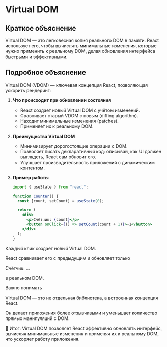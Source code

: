 # Virtual DOM

## Краткое объяснение
Virtual DOM — это легковесная копия реального DOM в памяти. React использует его, чтобы вычислять минимальные изменения, которые нужно применить к реальному DOM, делая обновления интерфейса быстрыми и эффективными.

## Подробное объяснение
Virtual DOM (VDOM) — ключевая концепция React, позволяющая ускорить рендеринг:

1. **Что происходит при обновлении состояния**  
   - React создает новый Virtual DOM с учётом изменений.
   - Сравнивает старый VDOM с новым (diffing algorithm).
   - Находит минимальные изменения (patches).
   - Применяет их к реальному DOM.

2. **Преимущества Virtual DOM**  
   - Минимизирует дорогостоящие операции с DOM.
   - Позволяет писать декларативный код: описывай, как UI должен выглядеть, React сам обновит его.
   - Улучшает производительность приложений с динамическим контентом.

3. **Пример работы**  
   ```jsx
   import { useState } from "react";

   function Counter() {
     const [count, setCount] = useState(0);

     return (
       <div>
         <p>Счётчик: {count}</p>
         <button onClick={() => setCount(count + 1)}>+1</button>
       </div>
     );
   }
Каждый клик создаёт новый Virtual DOM.

React сравнивает его с предыдущим и обновляет только <p>Счётчик: ...</p> в реальном DOM.

Важно понимать

Virtual DOM — это не отдельная библиотека, а встроенная концепция React.

Он делает приложения более отзывчивыми и уменьшает количество прямых манипуляций с DOM.

📌 Итог: Virtual DOM позволяет React эффективно обновлять интерфейс, вычисляя минимальные изменения и применяя их к реальному DOM, что ускоряет работу приложения.